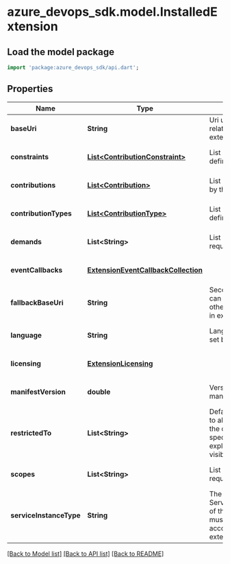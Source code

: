 # azure_devops_sdk.model.InstalledExtension

## Load the model package
```dart
import 'package:azure_devops_sdk/api.dart';
```

## Properties
Name | Type | Description | Notes
------------ | ------------- | ------------- | -------------
**baseUri** | **String** | Uri used as base for other relative uri&#39;s defined in extension | [optional] [default to null]
**constraints** | [**List&lt;ContributionConstraint&gt;**](ContributionConstraint.md) | List of shared constraints defined by this extension | [optional] [default to []]
**contributions** | [**List&lt;Contribution&gt;**](Contribution.md) | List of contributions made by this extension | [optional] [default to []]
**contributionTypes** | [**List&lt;ContributionType&gt;**](ContributionType.md) | List of contribution types defined by this extension | [optional] [default to []]
**demands** | **List&lt;String&gt;** | List of explicit demands required by this extension | [optional] [default to []]
**eventCallbacks** | [**ExtensionEventCallbackCollection**](ExtensionEventCallbackCollection.md) |  | [optional] [default to null]
**fallbackBaseUri** | **String** | Secondary location that can be used as base for other relative uri&#39;s defined in extension | [optional] [default to null]
**language** | **String** | Language Culture Name set by the Gallery | [optional] [default to null]
**licensing** | [**ExtensionLicensing**](ExtensionLicensing.md) |  | [optional] [default to null]
**manifestVersion** | **double** | Version of the extension manifest format/content | [optional] [default to null]
**restrictedTo** | **List&lt;String&gt;** | Default user claims applied to all contributions (except the ones which have been specified restrictedTo explicitly) to control the visibility of a contribution. | [optional] [default to []]
**scopes** | **List&lt;String&gt;** | List of all oauth scopes required by this extension | [optional] [default to []]
**serviceInstanceType** | **String** | The ServiceInstanceType(Guid) of the VSTS service that must be available to an account in order for the extension to be installed | [optional] [default to null]

[[Back to Model list]](../README.md#documentation-for-models) [[Back to API list]](../README.md#documentation-for-api-endpoints) [[Back to README]](../README.md)


